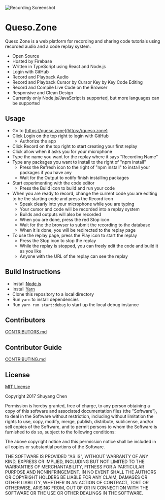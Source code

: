![Recording Screenshot](https://cloud.githubusercontent.com/assets/4686104/23341465/c4991f9a-fc0d-11e6-84c3-19ed09434108.png)

# Queso.Zone
Queso.Zone is a web platform for recording and sharing code tutorials using recorded audio and a code replay system.
* Open Source
* Hosted by Firebase
* Written in TypeScript using React and Node.js
* Login with GitHub
* Record and Playback Audio
* Record and Playback Cursor by Cursor Key by Key Code Editing
* Record and Compile Live Code on the Browser
* Responsive and Clean Design
* Currently only Node.js/JavaScript is supported, but more languages can be supported

## Usage
* Go to [https://queso.zone](https://queso.zone)
* Click Login on the top right to login with GitHub
	* Authorize the app
* Click Record on the top right to start creating your first replay
* Click allow when it asks you for your microphone
* Type the name you want for the replay where it says "Recording Name"
* Type any packages you want to install to the right of "npm install"
	* Press the Refresh icon to the right of "npm install" to install your packages if you have any
	* Wait for the Output to notify finish installing packages
* Start experimenting with the code editor
	* Press the Build icon to build and run your code
* When you are ready to record, change the current code you are editing to be the starting code and press the Record icon
	* Speak clearly into your microphone while you are typing
	* Your cursor and code will be recorded into a replay system
	* Builds and outputs will also be recorded
	* When you are done, press the red Stop icon
	* Wait for the the browser to submit the recording to the database
	* When it is done, you will be redirected to the replay page
* To use the replay page, press the Play icon to start the replay
	* Press the Stop icon to stop the replay
	* While the replay is stopped, you can freely edit the code and build it as you like
	* Anyone with the URL of the replay can see the replay

## Build Instructions
* Install [Node.js](https://nodejs.org)
* Install [Yarn](https://yarnpkg.com/en/docs/install)
* Clone this repository to a local directory
* Run `yarn` to install dependencies
* Run `yarn run start:debug` to start up the local debug instance

## Contributors
[CONTRIBUTORS.md](CONTRIBUTORS.md)

## Contributor Guide
[CONTRIBUTING.md](CONTRIBUTING.md)

## License 
[MIT License](https://opensource.org/licenses/MIT)

Copyright 2017 Shuyang Chen

Permission is hereby granted, free of charge, to any person obtaining a copy of this software and associated documentation files (the "Software"), to deal in the Software without restriction, including without limitation the rights to use, copy, modify, merge, publish, distribute, sublicense, and/or sell copies of the Software, and to permit persons to whom the Software is furnished to do so, subject to the following conditions:

The above copyright notice and this permission notice shall be included in all copies or substantial portions of the Software.

THE SOFTWARE IS PROVIDED "AS IS", WITHOUT WARRANTY OF ANY KIND, EXPRESS OR IMPLIED, INCLUDING BUT NOT LIMITED TO THE WARRANTIES OF MERCHANTABILITY, FITNESS FOR A PARTICULAR PURPOSE AND NONINFRINGEMENT. IN NO EVENT SHALL THE AUTHORS OR COPYRIGHT HOLDERS BE LIABLE FOR ANY CLAIM, DAMAGES OR OTHER LIABILITY, WHETHER IN AN ACTION OF CONTRACT, TORT OR OTHERWISE, ARISING FROM, OUT OF OR IN CONNECTION WITH THE SOFTWARE OR THE USE OR OTHER DEALINGS IN THE SOFTWARE.
